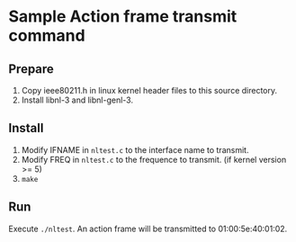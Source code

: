 # Sample Action frame transmit command

## Prepare

1. Copy ieee80211.h in linux kernel header files to this source directory.
1. Install libnl-3 and libnl-genl-3.

## Install

1. Modify IFNAME in `nltest.c` to the interface name to transmit.
1. Modify FREQ in `nltest.c` to the frequence to transmit. (if kernel version >= 5)
1. `make`

## Run

Execute `./nltest`.
An action frame will be transmitted to 01:00:5e:40:01:02.
